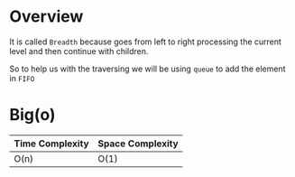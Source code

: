 # Overview

It is called `Breadth` because goes from left to right processing the current level and then continue with children.

So to help us with the traversing we will be using `queue` to add the element in `FIFO`

# Big(o)

| Time Complexity | Space Complexity |
| --------------- | ---------------- |
| O(n)            | O(1)             |
